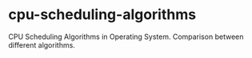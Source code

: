 # cpu-scheduling-algorithms
CPU Scheduling Algorithms in Operating System. Comparison between different algorithms.
